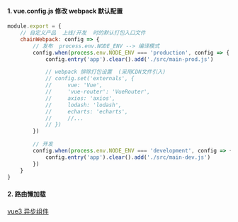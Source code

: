 #### 1. vue.config.js 修改 webpack 默认配置

```javascript
module.export = {
    // 自定义产品  上线/开发  时的默认打包入口文件
    chainWebpack: config => {
        // 发布  process.env.NODE_ENV --> 编译模式
        config.when(process.env.NODE_ENV === 'production', config => {
            config.entry('app').clear().add('./src/main-prod.js')

            // webpack 排除打包设置  (采用CDN文件引入)
            // config.set('externals', {
            //     vue: 'Vue',
            //     'vue-router': 'VueRouter',
            //     axios: 'axios',
            //     lodash: 'lodash',
            //     echarts: 'echarts',
            //     //...
            // })
        })

        // 开发
        config.when(process.env.NODE_ENV === 'development', config => {
            config.entry('app').clear().add('./src/main-dev.js')
        })
    }
}
```

#### 2. 路由懒加载

[vue3 异步组件](https://v3.cn.vuejs.org/guide/migration/async-components.html#%E4%BB%8B%E7%BB%8D)
